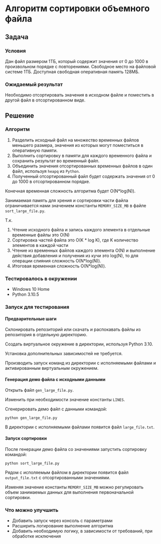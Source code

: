 # Алгоритм сортировки объемного файла

## Задача

### Условия

Дан файл размером 1ТБ, который содержит значения от 0 до 1000 в произвольном порядке с повторениями. Свободное место на файловой системе 1ТБ. Доступная свободная оперативная память 128МБ.

### Ожидаемый результат

Необходимо отсортировать значения в исходном файле и поместить в другой файл в отсортированном виде.

## Решение

### Алгоритм

1. Разделить исходный файл на множество временных файлов меньшего размера, значения из которых могут поместиться в оперативную памяти.
2. Выполнить сортировку в памяти для каждого временного файла и сохранить результат во временный файл.
3. Объединить значения отсортированных временных файлов в один файл, используя `heapq` из `Python`.
4. Полученный отсортированный файл будет содержать значения от 0 до 1000 в отсортированном порядке.



Конечная временная сложность алгоритма будет O(N*log(N)).

Занимаемая память для хрения и сортировки части файла ограничивается нами значением константы `MEMORY_SIZE_MB` в файле `sort_large_file.py`.

Т.к. 

1. Чтение исходного файла и запись каждого элемента в отдельные временные файлы это O(N)
2. Сортировка частей файла это O(K * log K), где K количество элементов в каждой части
3. Чтение из временных файлов каждого элемента O(N) и выполнение действия добавления и получения из кучи это log(N), то для операции слияния сложность O(N*log(N)).
4. Итоговая временная сложность O(N*log(N)).



### Тестировалось в окружении

- Windows 10 Home
- Python 3.10.5

### Запуск для тестирования

#### Предварительные шаги

Склонировать репозиторий или скачать и распокавать файлы из репозитория в отдельную директорию.

Создать виртуальное окружение в директории, используя Python 3.10.

Установка дополнительных зависимостей не требуется.

Производить запуск команд из директории с исполняемыми файлами и активированным виртуальным окружением.

#### Генерация демо файла с исходными данными

Открыть файл `gen_large_file.py`.

Изменить при необходимости значение константы `LINES`.

Сгенерировать демо файл с данными командой:

```
python gen_large_file.py
```

В директории с исполняемыми файлами появится файл `large_file.txt`.

#### Запуск сортировки

После генерации демо файла со значениями запустить сортировку командой:

```
python sort_large_file.py
```

Рядом с исполяемым файлом в директории появится файл `output_file.txt` с отсортированными значениями. 

Изменяя значение константы `MEMORY_SIZE_MB` можно регулировать объем занимаемых данных для выполнения первоначальной сортировки. 

### Что можно улучшить

- Добавить запуск через консоль с параметрами
- Расширить логирование выполнение алгоритма
- Добавить необходимую логику, в зависимости от требований, при обработке исключения
